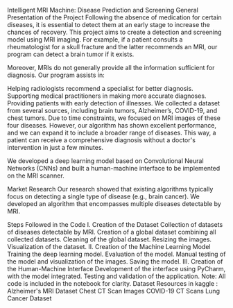 Intelligent MRI Machine: Disease Prediction and Screening
General Presentation of the Project
Following the absence of medication for certain diseases, it is essential to detect them at an early stage to increase the chances of recovery. This project aims to create a detection and screening model using MRI imaging. For example, if a patient consults a rheumatologist for a skull fracture and the latter recommends an MRI, our program can detect a brain tumor if it exists.

Moreover, MRIs do not generally provide all the information sufficient for diagnosis. Our program assists in:

Helping radiologists recommend a specialist for better diagnosis.
Supporting medical practitioners in making more accurate diagnoses.
Providing patients with early detection of illnesses.
We collected a dataset from several sources, including brain tumors, Alzheimer’s, COVID-19, and chest tumors. Due to time constraints, we focused on MRI images of these four diseases. However, our algorithm has shown excellent performance, and we can expand it to include a broader range of diseases. This way, a patient can receive a comprehensive diagnosis without a doctor's intervention in just a few minutes.

We developed a deep learning model based on Convolutional Neural Networks (CNNs) and built a human-machine interface to be implemented on the MRI scanner.

Market Research
Our research showed that existing algorithms typically focus on detecting a single type of disease (e.g., brain cancer). We developed an algorithm that encompasses multiple diseases detectable by MRI.

Steps Followed in the Code
I. Creation of the Dataset
Collection of datasets of diseases detectable by MRI.
Creation of a global dataset combining all collected datasets.
Cleaning of the global dataset.
Resizing the images.
Visualization of the dataset.
II. Creation of the Machine Learning Model
Training the deep learning model.
Evaluation of the model.
Manual testing of the model and visualization of the images.
Saving the model.
III. Creation of the Human-Machine Interface
Development of the interface using PyCharm, with the model integrated.
Testing and validation of the application.
Note: All code is included in the notebook for clarity.
Dataset Resources in kaggle : 
Alzheimer's MRI Dataset
Chest CT Scan Images
COVID-19 CT Scans
Lung Cancer Dataset
